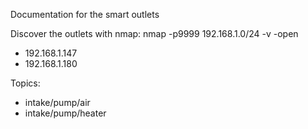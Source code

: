 Documentation for the smart outlets 

Discover the outlets with nmap: nmap -p9999 192.168.1.0/24 -v -open 

- 192.168.1.147
- 192.168.1.180

Topics: 
- intake/pump/air
- intake/pump/heater

